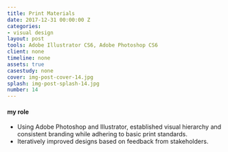 ```yaml
---
title: Print Materials
date: 2017-12-31 00:00:00 Z
categories:
- visual design
layout: post
tools: Adobe Illustrator CS6, Adobe Photoshop CS6
client: none
timeline: none
assets: true
casestudy: none
cover: img-post-cover-14.jpg
splash: img-post-splash-14.jpg
number: 14
---
```


<h4 class="heading heading--regular heading--emphasize post__heading--stacked">my role</h4>
<div class="marker-post-heading"></div>
<ul>
	<li>Using Adobe Photoshop and Illustrator, established visual hierarchy and consistent branding while adhering to basic print standards.</li>
	<li>Iteratively improved designs based on feedback from stakeholders.</li>
</ul>
